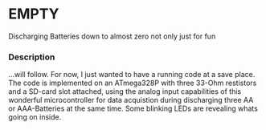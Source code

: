# EMPTY
Discharging Batteries down to almost zero not only just for fun
### Description
...will follow.
For now, I just wanted to have a running code at a save place. The code is implemented on an ATmega328P with three 33-Ohm restistors and a SD-card slot attached, using the analog input capabilities of this wonderful microcontroller for data acquistion during discharging three AA or AAA-Batteries at the same time. Some blinking LEDs are revealing whats going on inside.
